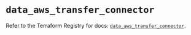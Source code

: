# `data_aws_transfer_connector`

Refer to the Terraform Registry for docs: [`data_aws_transfer_connector`](https://registry.terraform.io/providers/hashicorp/aws/6.11.0/docs/data-sources/transfer_connector).

